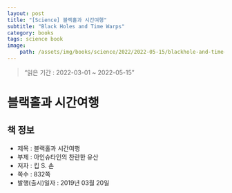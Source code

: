 ```yaml
---
layout: post
title: "[Science] 블랙홀과 시간여행"
subtitle: "Black Holes and Time Warps"
category: books
tags: science book
image:
    path: /assets/img/books/science/2022/2022-05-15/blackhole-and-time-warps.png
---
```


> “읽은 기간 : 2022-03-01 ~ 2022-05-15”

# 블랙홀과 시간여행

## 책 정보
- 제목 : 블랙홀과 시간여행
- 부제 : 아인슈타인의 찬란한 유산
- 저자 : 킵 S. 손
- 쪽수 : 832쪽
- 발행(출시)일자 : 2019년 03월 20일